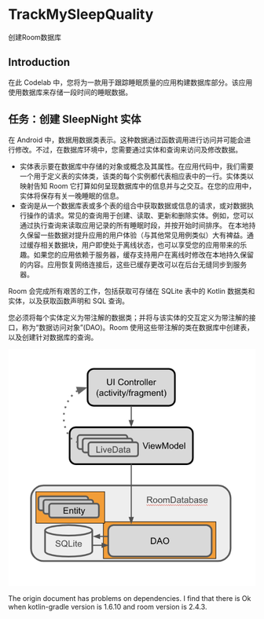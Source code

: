 # TrackMySleepQuality
创建Room数据库


Introduction
------------
在此 Codelab 中，您将为一款用于跟踪睡眠质量的应用构建数据库部分。该应用使用数据库来存储一段时间的睡眠数据。


任务：创建 SleepNight 实体
------------
在 Android 中，数据用数据类表示。这种数据通过函数调用进行访问并可能会进行修改。不过，在数据库环境中，您需要通过实体和查询来访问及修改数据。

- 实体表示要在数据库中存储的对象或概念及其属性。在应用代码中，我们需要一个用于定义表的实体类，该类的每个实例都代表相应表中的一行。实体类以映射告知 Room 它打算如何呈现数据库中的信息并与之交互。在您的应用中，实体将保存有关一晚睡眠的信息。
- 查询是从一个数据库表或多个表的组合中获取数据或信息的请求，或对数据执行操作的请求。常见的查询用于创建、读取、更新和删除实体。例如，您可以通过执行查询来读取应用记录的所有睡眠时段，并按开始时间排序。
在本地持久保留一些数据对提升应用的用户体验（与其他常见用例类似）大有裨益。通过缓存相关数据块，用户即使处于离线状态，也可以享受您的应用带来的乐趣。如果您的应用依赖于服务器，缓存支持用户在离线时修改在本地持久保留的内容。应用恢复网络连接后，这些已缓存更改可以在后台无缝同步到服务器。

Room 会完成所有艰苦的工作，包括获取可存储在 SQLite 表中的 Kotlin 数据类和实体，以及获取函数声明和 SQL 查询。

您必须将每个实体定义为带注解的数据类；并将与该实体的交互定义为带注解的接口，称为“数据访问对象”(DAO)。Room 使用这些带注解的类在数据库中创建表，以及创建针对数据库的查询。


![img](app/src/main/res/img.png)

The origin document has problems on dependencies. I find that there is Ok when kotlin-gradle version is 1.6.10 and room version is 2.4.3.
